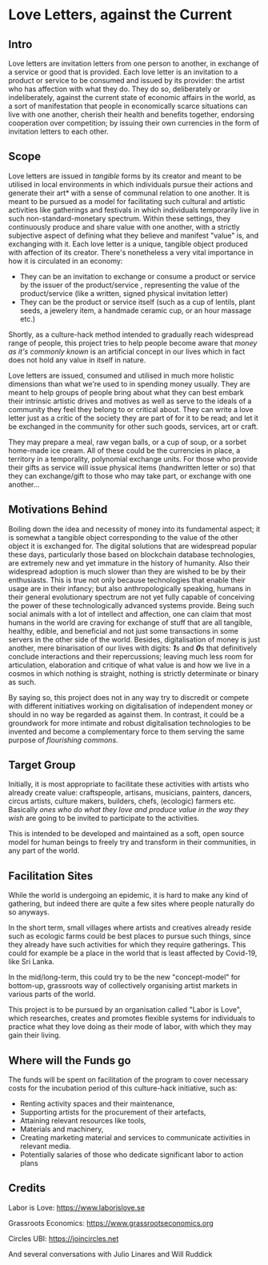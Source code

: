 # Love Letters, against the Current

## Intro 

Love letters are invitation letters from one person to another, in exchange of a service or good that is provided. Each love letter is an invitation to a product or service to be consumed and issued by its provider: the artist who has affection with what they do. They do so, deliberately or indeliberately, against the current state of economic affairs in the world, as a sort of manifestation that people in economically scarce situations can live with one another, cherish their health and benefits together, endorsing cooperation over competition; by issuing their own currencies in the form of invitation letters to each other. 

## Scope

Love letters are issued in *tangible* forms by its creator and meant to be utilised in local environments in which individuals pursue their actions and generate their art* with a sense of communal relation to one another. It is meant to be pursued as a model for facilitating such cultural and artistic activities like gatherings and festivals in which individuals temporarily live in such non-standard-monetary spectrum. Within these settings, they continuously produce and share value with one another, with a strictly subjective aspect of defining what they believe and manifest "value" is, and exchanging with it. Each love letter is a unique, tangible object produced with affection of its creator. There's nonetheless a very vital importance in how it is circulated in an economy:

- They can be an invitation to exchange or consume a product or service by the issuer of the product/service , representing the value of the product/service (like a written, signed physical invitation letter)
- They can be the product or service itself (such as a cup of lentils, plant seeds, a jewelery item, a handmade ceramic cup, or an hour massage etc.) 

Shortly, as a culture-hack method intended to gradually reach widespread range of people,  this project tries to help people become aware that *money as it's commonly known* is an artificial concept in our lives which in fact does not hold any value in itself in nature.

Love letters are issued, consumed and utilised in much more holistic dimensions than what we're used to in spending money usually. They are meant to help groups of people bring about what they can best embark their intrinsic artistic drives and motives as well as serve to the ideals of a community they feel they belong to or critical about. They can write a love letter just as a critic of the society they are part of for it to be read; and let it be exchanged in the community for other such goods, services, art or craft. 

They may prepare a meal, raw vegan balls, or a cup of soup, or a sorbet home-made ice cream. All of these could be the currencies in place, a territory in a temporality, polynomial exchange units. For those who provide their gifts as service will issue physical items (handwritten letter or so) that they can exchange/gift to those who may take part, or exchange with one another...

## Motivations Behind

Boiling down the idea and necessity of money into its fundamental aspect; it is somewhat a tangible object corresponding to the value of the other object it is exchanged for. The digital solutions that are widespread popular these days, particularly those based on blockchain database technologies, are extremely new and yet immature in the history of humanity. Also their widespread adoption is much slower than they are wished to be by their enthusiasts. This is true not only because technologies that enable their usage are in their infancy; but also anthropologically speaking, humans in their general evolutionary spectrum are not yet fully capable of conceiving the power of these technologically advanced systems provide. Being such social animals with a lot of intellect and affection, one can claim that most humans in the world are craving for exchange of stuff that are all tangible, healthy, edible,  and beneficial and not just some transactions in some servers in the other side of the world. Besides, digitalisation of money is just another, mere binarisation of our lives with digits: ***1***s and ***0***s that definitively conclude interactions and their repercussions; leaving much less room for articulation, elaboration and critique of what value is and how we live in a cosmos in which nothing is straight, nothing is strictly determinate or binary as such.

By saying so, this project does not in any way try to discredit or compete with different initiatives working on digitalisation of independent money or should in no way be regarded as against them. In contrast, it could be a groundwork for more intimate and robust digitalisation technologies to be invented and become a complementary force to them serving the same purpose of *flourishing commons*.

## Target Group

Initially, it is most appropriate to facilitate these activities with artists who already create value: craftspeople, artisans, musicians, painters, dancers, circus artists, culture makers, builders, chefs, (ecologic) farmers etc. Basically *ones who do what they love and produce value in the way they wish* are going to be invited to participate to the activities.

This is intended to be developed and maintained as a soft, open source model for human beings to freely try and transform in their communities, in any part of the world.

## Facilitation Sites

While the world is undergoing an epidemic, it is hard to make any kind of gathering, but indeed there are quite a few sites where people naturally do so anyways. 

In the short term, small villages where artists and creatives already reside such as ecologic farms could be best places to pursue such things, since they already have such activities for which they require gatherings. This could for example be a place in the world that is least affected by Covid-19, like Sri Lanka.

In the mid/long-term, this could try to be the new "concept-model" for bottom-up, grassroots way of collectively organising artist markets in various parts of the world. 

This project is to be pursued by an organisation called "Labor is Love", which researches, creates and promotes flexible systems for individuals to practice what they love doing as their mode of labor, with which they may gain their living. 

## Where will the Funds go

The funds will be spent on facilitation of the program to cover necessary costs for the incubation period of this culture-hack initiative, such as: 

- Renting activity spaces and their maintenance, 
- Supporting artists for the procurement of their artefacts, 
- Attaining relevant resources like tools, 
- Materials and machinery,
- Creating marketing material and services to communicate activities in relevant media.
- Potentially salaries of those who dedicate significant labor to action plans

## Credits

Labor is Love: https://www.laborislove.se

Grassroots Economics: https://www.grassrootseconomics.org

Circles UBI: https://joincircles.net

And several conversations with Julio Linares and Will Ruddick 

